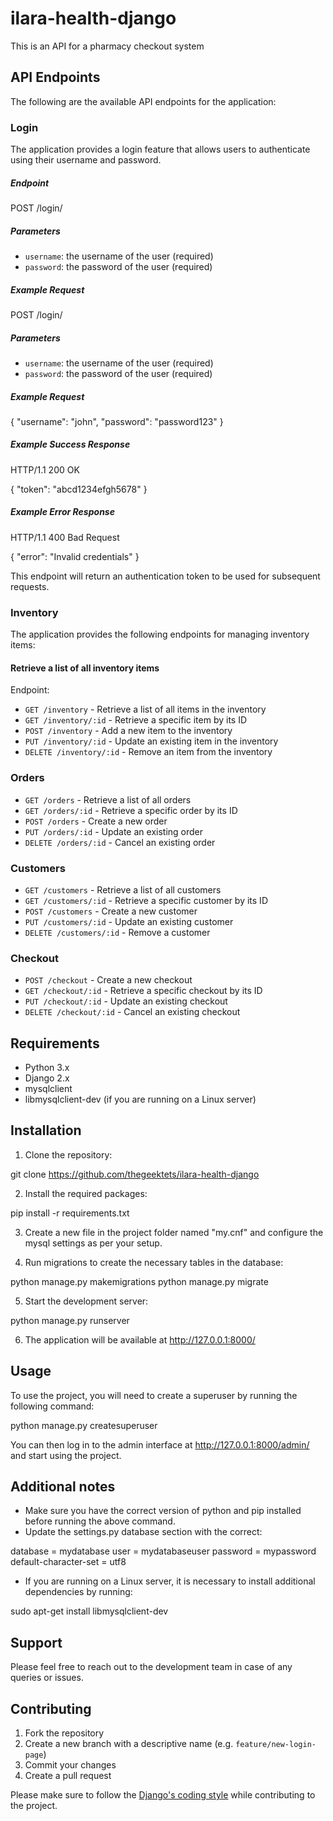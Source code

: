 # ilara-health-django

This is an API for a pharmacy checkout system

## API Endpoints

The following are the available API endpoints for the application:
### Login

The application provides a login feature that allows users to authenticate using their username and password.

##### Endpoint

POST /login/

##### Parameters
- `username`: the username of the user (required)
- `password`: the password of the user (required)

##### Example Request

POST /login/

##### Parameters
- `username`: the username of the user (required)
- `password`: the password of the user (required)

##### Example Request

{
"username": "john",
"password": "password123"
}
##### Example Success Response

HTTP/1.1 200 OK

{
"token": "abcd1234efgh5678"
}

##### Example Error Response

HTTP/1.1 400 Bad Request

{
"error": "Invalid credentials"
}

This endpoint will return an authentication token to be used for subsequent requests.

### Inventory

The application provides the following endpoints for managing inventory items:

#### Retrieve a list of all inventory items
Endpoint:
- `GET /inventory` - Retrieve a list of all items in the inventory
- `GET /inventory/:id` - Retrieve a specific item by its ID
- `POST /inventory` - Add a new item to the inventory
- `PUT /inventory/:id` - Update an existing item in the inventory
- `DELETE /inventory/:id` - Remove an item from the inventory

### Orders
- `GET /orders` - Retrieve a list of all orders
- `GET /orders/:id` - Retrieve a specific order by its ID
- `POST /orders` - Create a new order
- `PUT /orders/:id` - Update an existing order
- `DELETE /orders/:id` - Cancel an existing order

### Customers
- `GET /customers` - Retrieve a list of all customers
- `GET /customers/:id` - Retrieve a specific customer by its ID
- `POST /customers` - Create a new customer
- `PUT /customers/:id` - Update an existing customer
- `DELETE /customers/:id` - Remove a customer

### Checkout
- `POST /checkout` - Create a new checkout
- `GET /checkout/:id` - Retrieve a specific checkout by its ID
- `PUT /checkout/:id` - Update an existing checkout
- `DELETE /checkout/:id` - Cancel an existing checkout




## Requirements
- Python 3.x
- Django 2.x
- mysqlclient
- libmysqlclient-dev (if you are running on a Linux server)

## Installation

1. Clone the repository:

git clone https://github.com/thegeektets/ilara-health-django


2. Install the required packages:

pip install -r requirements.txt


3. Create a new file in the project folder named "my.cnf" and configure the mysql settings as per your setup.

4. Run migrations to create the necessary tables in the database:

python manage.py makemigrations
python manage.py migrate


5. Start the development server:

python manage.py runserver


6. The application will be available at http://127.0.0.1:8000/

## Usage

To use the project, you will need to create a superuser by running the following command:

python manage.py createsuperuser


You can then log in to the admin interface at http://127.0.0.1:8000/admin/ and start using the project.

## Additional notes

- Make sure you have the correct version of python and pip installed before running the above command.
- Update the settings.py database section with the correct:

database = mydatabase
user = mydatabaseuser
password = mypassword
default-character-set = utf8


- If you are running on a Linux server, it is necessary to install additional dependencies by running:

sudo apt-get install libmysqlclient-dev



## Support

Please feel free to reach out to the development team in case of any queries or issues.

## Contributing

1. Fork the repository
2. Create a new branch with a descriptive name (e.g. `feature/new-login-page`)
3. Commit your changes
4. Create a pull request

Please make sure to follow the [Django's coding style](https://docs.djangoproject.com/en/3.2/internals/contributing/writing-code/coding-style/) while contributing to the project.



